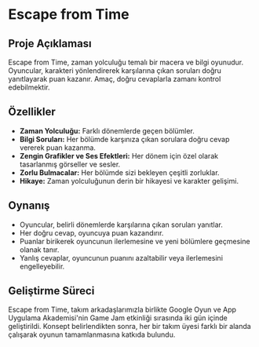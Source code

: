 # Escape from Time

## Proje Açıklaması

Escape from Time, zaman yolculuğu temalı bir macera ve bilgi oyunudur. Oyuncular, karakteri yönlendirerek karşılarına çıkan soruları doğru yanıtlayarak puan kazanır. Amaç, doğru cevaplarla zamanı kontrol edebilmektir.

## Özellikler

- **Zaman Yolculuğu:** Farklı dönemlerde geçen bölümler.
- **Bilgi Soruları:** Her bölümde karşınıza çıkan sorulara doğru cevap vererek puan kazanma.
- **Zengin Grafikler ve Ses Efektleri:** Her dönem için özel olarak tasarlanmış görseller ve sesler.
- **Zorlu Bulmacalar:** Her bölümde sizi bekleyen çeşitli zorluklar.
- **Hikaye:** Zaman yolculuğunun derin bir hikayesi ve karakter gelişimi.

## Oynanış

- Oyuncular, belirli dönemlerde karşılarına çıkan soruları yanıtlar.
- Her doğru cevap, oyuncuya puan kazandırır.
- Puanlar birikerek oyuncunun ilerlemesine ve yeni bölümlere geçmesine olanak tanır.
- Yanlış cevaplar, oyuncunun puanını azaltabilir veya ilerlemesini engelleyebilir.

## Geliştirme Süreci

Escape from Time, takım arkadaşlarımızla birlikte Google Oyun ve App Uygulama Akademisi'nin Game Jam etkinliği sırasında iki gün içinde geliştirildi. Konsept belirlendikten sonra, her bir takım üyesi farklı bir alanda çalışarak oyunun tamamlanmasına katkıda bulundu.
